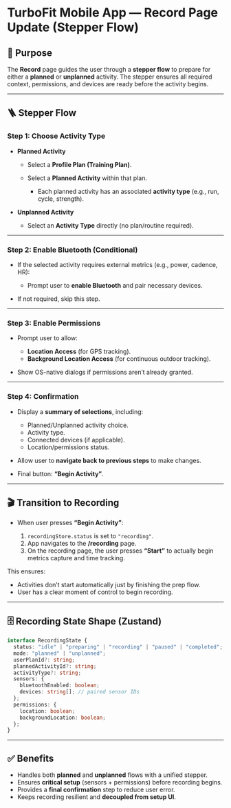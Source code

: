 # TurboFit Mobile App — Record Page Update (Stepper Flow)

## 🎯 Purpose

The **Record** page guides the user through a **stepper flow** to prepare for either a **planned** or **unplanned** activity.
The stepper ensures all required context, permissions, and devices are ready before the activity begins.

---

## 🪜 Stepper Flow

### **Step 1: Choose Activity Type**

* **Planned Activity**

  * Select a **Profile Plan (Training Plan)**.
  * Select a **Planned Activity** within that plan.

    * Each planned activity has an associated **activity type** (e.g., run, cycle, strength).
* **Unplanned Activity**

  * Select an **Activity Type** directly (no plan/routine required).

---

### **Step 2: Enable Bluetooth (Conditional)**

* If the selected activity requires external metrics (e.g., power, cadence, HR):

  * Prompt user to **enable Bluetooth** and pair necessary devices.
* If not required, skip this step.

---

### **Step 3: Enable Permissions**

* Prompt user to allow:

  * **Location Access** (for GPS tracking).
  * **Background Location Access** (for continuous outdoor tracking).
* Show OS-native dialogs if permissions aren’t already granted.

---

### **Step 4: Confirmation**

* Display a **summary of selections**, including:

  * Planned/Unplanned activity choice.
  * Activity type.
  * Connected devices (if applicable).
  * Location/permissions status.
* Allow user to **navigate back to previous steps** to make changes.
* Final button: **“Begin Activity”**.

---

## 🎬 Transition to Recording

* When user presses **“Begin Activity”**:

  1. `recordingStore.status` is set to `"recording"`.
  2. App navigates to the **/recording** page.
  3. On the recording page, the user presses **“Start”** to actually begin metrics capture and time tracking.

This ensures:

* Activities don’t start automatically just by finishing the prep flow.
* User has a clear moment of control to begin recording.

---

## 🗄️ Recording State Shape (Zustand)

```ts
interface RecordingState {
  status: "idle" | "preparing" | "recording" | "paused" | "completed";
  mode: "planned" | "unplanned";
  userPlanId?: string;
  plannedActivityId?: string;
  activityType?: string;
  sensors: {
    bluetoothEnabled: boolean;
    devices: string[]; // paired sensor IDs
  };
  permissions: {
    location: boolean;
    backgroundLocation: boolean;
  };
}
```

---

## ✅ Benefits

* Handles both **planned** and **unplanned** flows with a unified stepper.
* Ensures **critical setup** (sensors + permissions) before recording begins.
* Provides a **final confirmation** step to reduce user error.
* Keeps recording resilient and **decoupled from setup UI**.
